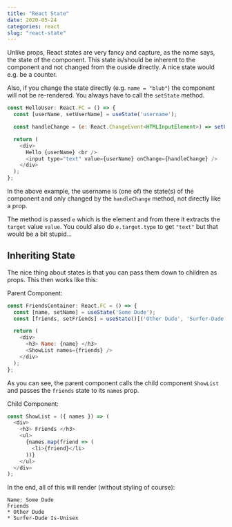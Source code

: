```yaml
---
title: "React State"
date: 2020-05-24
categories: react
slug: "react-state"
---
```


Unlike props, React states are very fancy and capture, as the name says, the state of the component. This state is/should be inherent to the component and not changed from the ouside directly. A nice state would e.g. be a counter.

Also, if you change the state directly (e.g. `name = "blub"`) the component will not be re-rendered. You always have to call the `setState` method.

```js
const HelloUser: React.FC = () => {
  const [userName, setUserName] = useState('username');

  const handleChange = (e: React.ChangeEvent<HTMLInputElement>) => setUserName(e.target.value);

  return (
    <div>
      Hello {userName} <br />
      <input type="text" value={userName} onChange={handleChange} />
    </div>
  );
};
```

In the above example, the username is (one of) the state(s) of the component and only changed by the `handleChange` method, not directly like a prop.

The method is passed `e` which is the element and from there it extracts the `target` value `value`. You could also do `e.target.type` to get `"text"` but that would be a bit stupid...

## Inheriting State

The nice thing about states is that you can pass them down to children as props. This then works like this:

Parent Component:

```js
const FriendsContainer: React.FC = () => {
  const [name, setName] = useState('Some Dude');
  const [friends, setFriends] = useState()[('Other Dude', 'Surfer-Dude Is-Unisex')];

  return (
    <div>
      <h3> Name: {name} </h3>
      <ShowList names={friends} />
    </div>
  );
};
```

As you can see, the parent component calls the child component `ShowList` and passes the `friends` state to its `names` prop.

Child Component:

```js
const ShowList = ({ names }) => (
  <div>
    <h3> Friends </h3>
    <ul>
      {names.map(friend => (
        <li>{friend}</li>
      ))}
    </ul>
  </div>
);
```

In the end, all of this will render (without styling of course):

```
Name: Some Dude
Friends
* Other Dude
* Surfer-Dude Is-Unisex
```